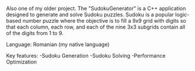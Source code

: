 Also one of my older project. The "SudokuGenerator" is a C++ application designed to generate and solve Sudoku puzzles. 
Sudoku is a popular logic-based number puzzle where the objective is to fill a 9x9 grid with digits so that each column, 
each row, and each of the nine 3x3 subgrids contain all of the digits from 1 to 9.

Language: Romanian (my native language)

Key features:
-Sudoku Generation
-Sudoku Solving
-Performance Optimization
